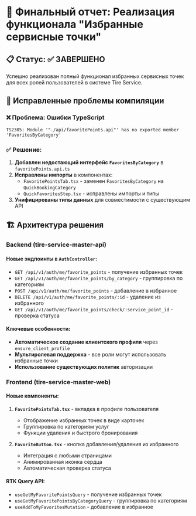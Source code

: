 # 🎯 Финальный отчет: Реализация функционала "Избранные сервисные точки"

## 📋 Статус: ✅ ЗАВЕРШЕНО

Успешно реализован полный функционал избранных сервисных точек для всех ролей пользователей в системе Tire Service.

## 🔧 Исправленные проблемы компиляции

### ❌ Проблема: Ошибки TypeScript
```
TS2305: Module '"./api/favoritePoints.api"' has no exported member 'FavoritesByCategory'
```

### ✅ Решение:
1. **Добавлен недостающий интерфейс `FavoritesByCategory`** в `favoritePoints.api.ts`
2. **Исправлены импорты** в компонентах:
   - `FavoritePointsTab.tsx` - заменен `FavoritesByCategory` на `QuickBookingCategory`
   - `QuickFavoritesStep.tsx` - исправлены импорты и типы
3. **Унифицированы типы данных** для совместимости с существующим API

## 🏗️ Архитектура решения

### **Backend (tire-service-master-api)**

#### Новые эндпоинты в `AuthController`:
- `GET /api/v1/auth/me/favorite_points` - получение избранных точек
- `GET /api/v1/auth/me/favorite_points/by_category` - группировка по категориям
- `POST /api/v1/auth/me/favorite_points` - добавление в избранное
- `DELETE /api/v1/auth/me/favorite_points/:id` - удаление из избранного
- `GET /api/v1/auth/me/favorite_points/check/:service_point_id` - проверка статуса

#### Ключевые особенности:
- **Автоматическое создание клиентского профиля** через `ensure_client_profile`
- **Мультиролевая поддержка** - все роли могут использовать избранные точки
- **Использование существующих политик** авторизации

### **Frontend (tire-service-master-web)**

#### Новые компоненты:
1. **`FavoritePointsTab.tsx`** - вкладка в профиле пользователя
   - Отображение избранных точек в виде карточек
   - Группировка по категориям услуг
   - Функции удаления и быстрого бронирования

2. **`FavoriteButton.tsx`** - кнопка добавления/удаления из избранного
   - Интеграция с любыми страницами
   - Анимированная иконка сердца
   - Автоматическая проверка статуса

#### RTK Query API:
- `useGetMyFavoritePointsQuery` - получение избранных точек
- `useGetMyFavoritePointsByCategoryQuery` - группировка по категориям
- `useAddToMyFavoritesMutation` - добавление в избранное
 